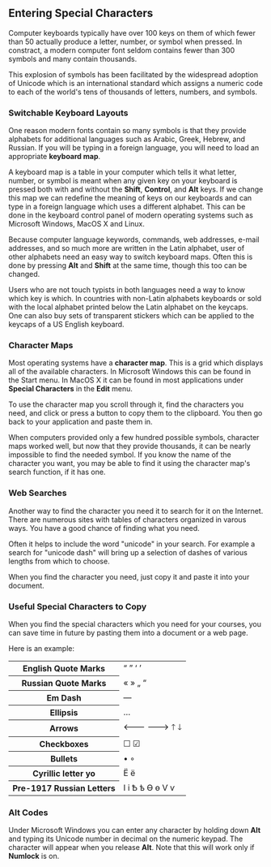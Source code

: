 ## Entering Special Characters

Computer keyboards typically have over 100 keys on them of which fewer than 50
actually produce a letter, number, or symbol when pressed. In constract, a
modern computer font seldom contains fewer than 300 symbols and many contain
thousands. 

This explosion of symbols has been facilitated by the widespread adoption of
Unicode which is an international standard which assigns a numeric code to each
of the world's tens of thousands of letters, numbers, and symbols.

### Switchable Keyboard Layouts

One reason modern fonts contain so many symbols is that they provide alphabets
for additional languages such as Arabic, Greek, Hebrew, and Russian. If you
will be typing in a foreign language, you will need to load an appropriate
**keyboard map**.

A keyboard map is a table in your computer which tells it what letter, number,
or symbol is meant when any given key on your keyboard is pressed both with and 
without the **Shift**, **Control**, and **Alt** keys. If we change this
map we can redefine the meaning of keys on our keyboards and can type in a
foreign language which uses a different alphabet. This can be done in the
keyboard control panel of modern operating systems such as Microsoft Windows,
MacOS X and Linux.

Because computer language keywords, commands, web addresses, e-mail addresses,
and so much more are written in the Latin alphabet, user of other alphabets
need an easy way to switch keyboard maps. Often this is done by pressing
**Alt** and **Shift** at the same time, though this too can be changed.

Users who are not touch typists in both languages need a way to know which
key is which. In countries with non-Latin alphabets keyboards or sold with
the local alphabet printed below the Latin alphabet on the keycaps. One can
also buy sets of transparent stickers which can be applied to the keycaps
of a US English keyboard.

### Character Maps

Most operating systems have a **character map**. This is a grid which
displays all of the available characters. In Microsoft Windows this can
be found in the Start menu. In MacOS X it can be found in most applications
under **Special Characters** in the **Edit** menu.

To use the character map you scroll through it, find the characters you need,
and click or press a button to copy them to the clipboard. You then go
back to your application and paste them in.

When computers provided only a few hundred possible symbols, character maps
worked well, but now that they provide thousands, it can be nearly impossible
to find the needed symbol. If you know the name of the character you want,
you may be able to find it using the character map's search function, if it
has one.

### Web Searches

Another way to find the character you need it to search for it on the Internet.
There are numerous sites with tables of characters organized in varous ways.
You have a good chance of finding what you need.

Often it helps to include the word "unicode" in your search. For example a
search for "unicode dash" will bring up a selection of dashes of various lengths
from which to choose.

When you find the character you need, just copy it and paste it into your document.

### Useful Special Characters to Copy

When you find the special characters which you need for your courses, you
can save time in future by pasting them into a document or a web page.

Here is an example:

<table>
<tr><th>English Quote Marks</th><td>“ ” ‘ ’</td></tr>
<tr><th>Russian Quote Marks</th><td>« » „ “</td></tr>
<tr><th>Em Dash</th><td>—</td></tr>
<tr><th>Ellipsis</th><td>…</td></tr>
<tr><th>Arrows</th><td>🡐  🡒  🡑  🡓</td></tr>
<tr><th>Checkboxes</th><td>☐  ☑</td></tr>
<tr><th>Bullets</th><td>• ◦</td></tr>
<tr><th>Cyrillic letter yo</th><td>Ё ё</td></tr>
<tr><th>Pre-1917 Russian Letters</th><td>І і Ѣ ѣ Ѳ ѳ Ѵ ѵ</td></tr>
</table>

### Alt Codes

Under Microsoft Windows you can enter any character by holding down **Alt**
and typing its Unicode number in decimal on the numeric keypad. The
character will appear when you release **Alt**. Note that this will
work only if **Numlock** is on.

